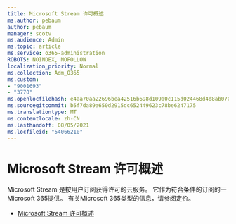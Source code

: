```yaml
---
title: Microsoft Stream 许可概述
ms.author: pebaum
author: pebaum
manager: scotv
ms.audience: Admin
ms.topic: article
ms.service: o365-administration
ROBOTS: NOINDEX, NOFOLLOW
localization_priority: Normal
ms.collection: Adm_O365
ms.custom:
- "9001693"
- "3770"
ms.openlocfilehash: e4aa70aa22696bea42516b698d109a0c115d024468d4d8ab070b9c337c3e91fe
ms.sourcegitcommit: b5f7da89a650d2915dc652449623c78be6247175
ms.translationtype: MT
ms.contentlocale: zh-CN
ms.lasthandoff: 08/05/2021
ms.locfileid: "54066210"
---
```

# <a name="microsoft-stream-licensing-overview"></a>Microsoft Stream 许可概述

Microsoft Stream 是按用户订阅获得许可的云服务。 它作为符合条件的订阅的一Microsoft 365提供。 有关Microsoft 365类型的信息，请参阅定价。

- [Microsoft Stream 许可概述](https://docs.microsoft.com/stream/license-overview)